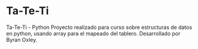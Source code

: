 # Ta-Te-Ti
Ta-Te-Ti - Python
Proyecto realizado para curso sobre estructuras de datos en python, usando array para el mapeado del tablero.
Desarrollado por Byran Oxley.

